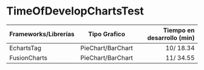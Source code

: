 # TimeOfDevelopChartsTest

| Frameworks/Librerías | Tipo Grafico | Tiempo en desarrollo (min) |
| :---         |     :---:      |          ---: |
| EchartsTag   | PieChart/BarChart     | 10/ 18.34   |
| FusionCharts     | PieChart/BarChart      | 11/ 34.55    |

